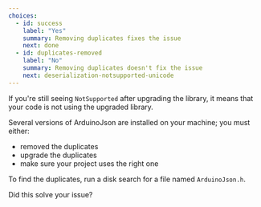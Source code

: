 ```yaml
---
choices:
  - id: success
    label: "Yes"
    summary: Removing duplicates fixes the issue
    next: done
  - id: duplicates-removed
    label: "No"
    summary: Removing duplicates doesn't fix the issue
    next: deserialization-notsupported-unicode
---
```


If you're still seeing `NotSupported` after upgrading the library, it means that your code is not using the upgraded library.

Several versions of ArduinoJson are installed on your machine; you must either:

* removed the duplicates
* upgrade the duplicates
* make sure your project uses the right one

To find the duplicates, run a disk search for a file named `ArduinoJson.h`.

Did this solve your issue?